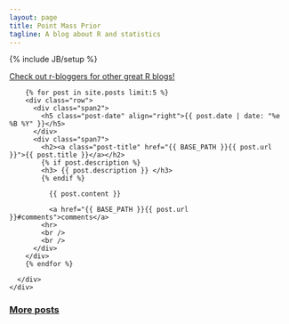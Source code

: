 ```yaml
---
layout: page
title: Point Mass Prior
tagline: A blog about R and statistics
---
```

{% include JB/setup %}


<div class="row">
  <div class="span12">
    <div class="row">
      <div class="span9">
      <a href="https://www.r-bloggers.com/">Check out r-bloggers for other great R blogs!</a>

        {% for post in site.posts limit:5 %}
        <div class="row">
          <div class="span2">
            <h5 class="post-date" align="right">{{ post.date | date: "%e %B %Y" }}</h5>
          </div>
          <div class="span7">
            <h2><a class="post-title" href="{{ BASE_PATH }}{{ post.url }}">{{ post.title }}</a></h2>
            {% if post.description %}
            <h3> {{ post.description }} </h3>
            {% endif %}
            
              {{ post.content }}
              
              <a href="{{ BASE_PATH }}{{ post.url }}#comments">comments</a>
            <hr>
            <br />
            <br />
          </div>
        </div>
        {% endfor %}

      </div>
    </div>
  </div>
</div>

<div class="row">
  <div class="span7 offset2">
    <h3><a href="{{ BASE_PATH }}{{ site.JB.archive_path }}">More posts</a></h3>
  </div>
</div>
